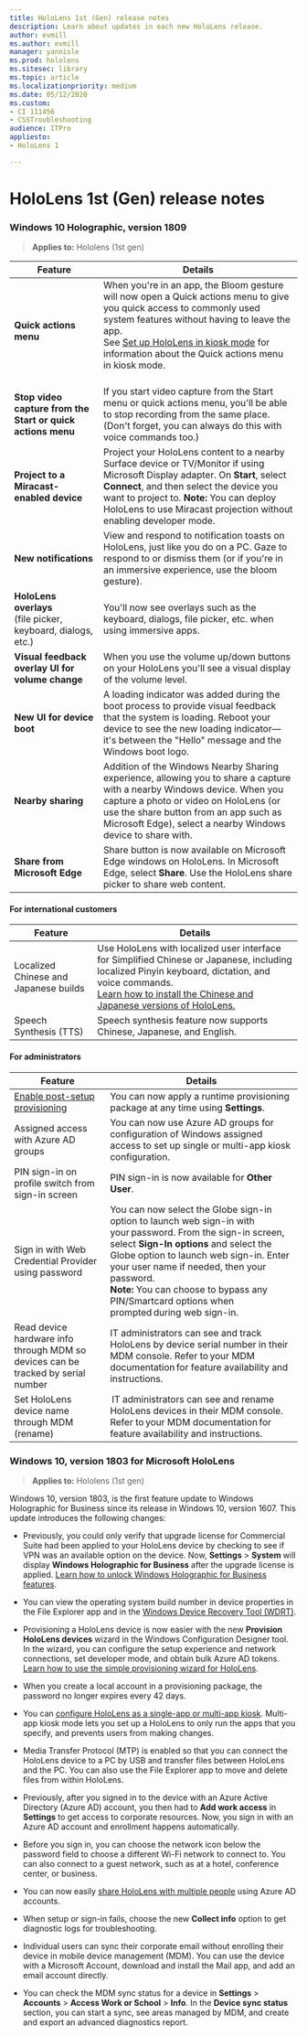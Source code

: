 ```yaml
---
title: HoloLens 1st (Gen) release notes
description: Learn about updates in each new HoloLens release.
author: evmill
ms.author: evmill
manager: yannisle
ms.prod: hololens
ms.sitesec: library
ms.topic: article
ms.localizationpriority: medium
ms.date: 05/12/2020
ms.custom: 
- CI 111456
- CSSTroubleshooting
audience: ITPro
appliesto:
- HoloLens 1

---
```


# HoloLens 1st (Gen) release notes

### Windows 10 Holographic, version 1809

> **Applies to:** Hololens (1st gen)

| Feature | Details |
|---|---|
| **Quick actions menu** | When you're in an app, the Bloom gesture will now open a Quick actions menu to give you quick access to commonly used system features without having to leave the app. <br> See [Set up HoloLens in kiosk mode](hololens-kiosk.md) for information about the Quick actions menu in kiosk mode.<br><br> |
| **Stop video capture from the Start or quick actions menu** | If you start video capture from the Start menu or quick actions menu, you'll be able to stop recording from the same place. (Don't forget, you can always do this with voice commands too.) |
| **Project to a Miracast-enabled device** | Project your HoloLens content to a nearby Surface device or TV/Monitor if using Microsoft Display adapter.  On **Start**, select **Connect**, and then select the device you want to project to. **Note:** You can deploy HoloLens to use Miracast projection without enabling developer mode. |
| **New notifications** | View and respond to notification toasts on HoloLens, just like you do on a PC. Gaze to respond to or dismiss them (or if you're in an immersive experience, use the bloom gesture). |
| **HoloLens overlays**<br>(file picker, keyboard, dialogs, etc.) | You'll now see overlays such as the keyboard, dialogs, file picker, etc. when using immersive apps. |
| **Visual feedback overlay UI for volume change** | When you use the volume up/down buttons on your HoloLens you'll see a visual display of the volume level. |
| **New UI for device boot** | A loading indicator was added during the boot process to provide visual feedback that the system is loading. Reboot your device to see the new loading indicator—it's between the "Hello" message and the Windows boot logo. |
| **Nearby sharing** | Addition of the Windows Nearby Sharing experience, allowing you to share a capture with a nearby Windows device. When you capture a photo or video on HoloLens (or use the share button from an app such as Microsoft Edge), select a nearby Windows device to share with. |
| **Share from Microsoft Edge** | Share button is now available on Microsoft Edge windows on HoloLens. In Microsoft Edge, select **Share**. Use the HoloLens share picker to share web content. |

#### For international customers

| Feature | Details |
| --- | --- |
| Localized Chinese and Japanese builds | Use HoloLens with localized user interface for Simplified Chinese or Japanese, including localized Pinyin keyboard, dictation, and voice commands.<br>[Learn how to install the Chinese and Japanese versions of HoloLens.](hololens1-install-localized.md) |
| Speech Synthesis (TTS) | Speech synthesis feature now supports Chinese, Japanese, and English. |

#### For administrators

| Feature |  Details  |
|---|----|
| [Enable post-setup provisioning](hololens-provisioning.md) | You can now apply a runtime provisioning package at any time using **Settings**. |
| Assigned access with Azure AD groups | You can now use Azure AD groups for configuration of Windows assigned access to set up single or multi-app kiosk configuration. |
| PIN sign-in on profile switch from sign-in screen | PIN sign-in is now available for **Other User**. |
| Sign in with Web Credential Provider using password | You can now select the Globe sign-in option to launch web sign-in with your password. From the sign-in screen, select **Sign-In options** and select the Globe option to launch web sign-in. Enter your user name if needed, then your password. <br>**Note:** You can choose to bypass any PIN/Smartcard options when prompted during web sign-in. |
| Read device hardware info through MDM so devices can be tracked by serial number | IT administrators can see and track HoloLens by device serial number in their MDM console. Refer to your MDM documentation for feature availability and instructions. |
| Set HoloLens device name through MDM (rename) | IT administrators can see and rename HoloLens devices in their MDM console. Refer to your MDM documentation for feature availability and instructions. |

### Windows 10, version 1803 for Microsoft HoloLens

> **Applies to:** Hololens (1st gen)

Windows 10, version 1803, is the first feature update to Windows Holographic for Business since its release in Windows 10, version 1607. This update introduces the following changes:

- Previously, you could only verify that upgrade license for Commercial Suite had been applied to your HoloLens device by checking to see if VPN was an available option on the device. Now, **Settings** > **System** will display **Windows Holographic for Business** after the upgrade license is applied. [Learn how to unlock Windows Holographic for Business features](hololens1-upgrade-enterprise.md).

- You can view the operating system build number in device properties in the File Explorer app and in the [Windows Device Recovery Tool (WDRT)](https://support.microsoft.com/help/12379/windows-10-mobile-device-recovery-tool-faq).
- Provisioning a HoloLens device is now easier with the new **Provision HoloLens devices** wizard in the Windows Configuration Designer tool. In the wizard, you can configure the setup experience and network connections, set developer mode, and obtain bulk Azure AD tokens. [Learn how to use the simple provisioning wizard for HoloLens](hololens-provisioning.md#provisioning-package-hololens-wizard).

- When you create a local account in a provisioning package, the password no longer expires every 42 days.

- You can [configure HoloLens as a single-app or multi-app kiosk](hololens-kiosk.md). Multi-app kiosk mode lets you set up a HoloLens to only run the apps that you specify, and prevents users from making changes.

- Media Transfer Protocol (MTP) is enabled so that you can connect the HoloLens device to a PC by USB and transfer files between HoloLens and the PC. You can also use the File Explorer app to move and delete files from within HoloLens.

- Previously, after you signed in to the device with an Azure Active Directory (Azure AD) account, you then had to **Add work access** in **Settings** to get access to corporate resources. Now, you sign in with an Azure AD account and enrollment happens automatically.

- Before you sign in, you can choose the network icon below the password field to choose a different Wi-Fi network to connect to. You can also connect to a guest network, such as at a hotel, conference center, or business.

- You can now easily [share HoloLens with multiple people](hololens-multiple-users.md) using Azure AD accounts.

- When setup or  sign-in fails, choose the new **Collect info** option to get diagnostic logs for troubleshooting.

- Individual users can sync their corporate email without enrolling their device in mobile device management (MDM). You can use the device with a Microsoft Account, download and install the Mail app, and add an email account directly.

- You can check the MDM sync status for a device in **Settings** > **Accounts** > **Access Work or School** > **Info**. In the **Device sync status** section, you can start a sync, see areas managed by MDM, and create and export an advanced diagnostics report.
